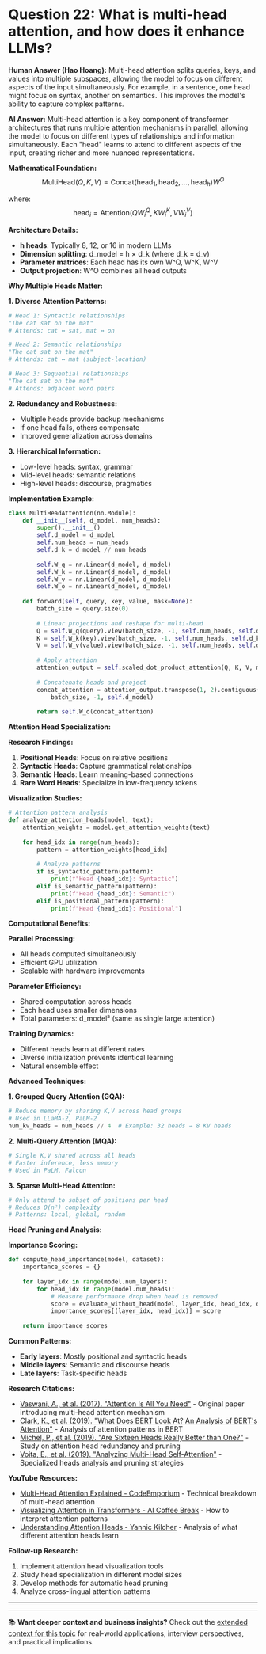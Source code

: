 # Question 22: What is multi-head attention, and how does it enhance LLMs?

**Human Answer (Hao Hoang):**
Multi-head attention splits queries, keys, and values into multiple subspaces, allowing the model to focus on different aspects of the input simultaneously. For example, in a sentence, one head might focus on syntax, another on semantics. This improves the model's ability to capture complex patterns.

**AI Answer:**
Multi-head attention is a key component of transformer architectures that runs multiple attention mechanisms in parallel, allowing the model to focus on different types of relationships and information simultaneously. Each "head" learns to attend to different aspects of the input, creating richer and more nuanced representations.

**Mathematical Foundation:**
$$\text{MultiHead}(Q, K, V) = \text{Concat}(\text{head}_1, \text{head}_2, \ldots, \text{head}_h)W^O$$

where:
$$\text{head}_i = \text{Attention}(QW_i^Q, KW_i^K, VW_i^V)$$

**Architecture Details:**
- **h heads**: Typically 8, 12, or 16 in modern LLMs
- **Dimension splitting**: d_model = h × d_k (where d_k = d_v)
- **Parameter matrices**: Each head has its own W^Q, W^K, W^V
- **Output projection**: W^O combines all head outputs

**Why Multiple Heads Matter:**

**1. Diverse Attention Patterns:**
```python
# Head 1: Syntactic relationships
"The cat sat on the mat" 
# Attends: cat ↔ sat, mat ↔ on

# Head 2: Semantic relationships  
"The cat sat on the mat"
# Attends: cat ↔ mat (subject-location)

# Head 3: Sequential relationships
"The cat sat on the mat"
# Attends: adjacent word pairs
```

**2. Redundancy and Robustness:**
- Multiple heads provide backup mechanisms
- If one head fails, others compensate
- Improved generalization across domains

**3. Hierarchical Information:**
- Low-level heads: syntax, grammar
- Mid-level heads: semantic relations
- High-level heads: discourse, pragmatics

**Implementation Example:**
```python
class MultiHeadAttention(nn.Module):
    def __init__(self, d_model, num_heads):
        super().__init__()
        self.d_model = d_model
        self.num_heads = num_heads
        self.d_k = d_model // num_heads
        
        self.W_q = nn.Linear(d_model, d_model)
        self.W_k = nn.Linear(d_model, d_model)
        self.W_v = nn.Linear(d_model, d_model)
        self.W_o = nn.Linear(d_model, d_model)
        
    def forward(self, query, key, value, mask=None):
        batch_size = query.size(0)
        
        # Linear projections and reshape for multi-head
        Q = self.W_q(query).view(batch_size, -1, self.num_heads, self.d_k).transpose(1, 2)
        K = self.W_k(key).view(batch_size, -1, self.num_heads, self.d_k).transpose(1, 2)
        V = self.W_v(value).view(batch_size, -1, self.num_heads, self.d_k).transpose(1, 2)
        
        # Apply attention
        attention_output = self.scaled_dot_product_attention(Q, K, V, mask)
        
        # Concatenate heads and project
        concat_attention = attention_output.transpose(1, 2).contiguous().view(
            batch_size, -1, self.d_model)
        
        return self.W_o(concat_attention)
```

**Attention Head Specialization:**

**Research Findings:**
1. **Positional Heads**: Focus on relative positions
2. **Syntactic Heads**: Capture grammatical relationships
3. **Semantic Heads**: Learn meaning-based connections
4. **Rare Word Heads**: Specialize in low-frequency tokens

**Visualization Studies:**
```python
# Attention pattern analysis
def analyze_attention_heads(model, text):
    attention_weights = model.get_attention_weights(text)
    
    for head_idx in range(num_heads):
        pattern = attention_weights[head_idx]
        
        # Analyze patterns
        if is_syntactic_pattern(pattern):
            print(f"Head {head_idx}: Syntactic")
        elif is_semantic_pattern(pattern):
            print(f"Head {head_idx}: Semantic")
        elif is_positional_pattern(pattern):
            print(f"Head {head_idx}: Positional")
```

**Computational Benefits:**

**Parallel Processing:**
- All heads computed simultaneously
- Efficient GPU utilization
- Scalable with hardware improvements

**Parameter Efficiency:**
- Shared computation across heads
- Each head uses smaller dimensions
- Total parameters: d_model² (same as single large attention)

**Training Dynamics:**
- Different heads learn at different rates
- Diverse initialization prevents identical learning
- Natural ensemble effect

**Advanced Techniques:**

**1. Grouped Query Attention (GQA):**
```python
# Reduce memory by sharing K,V across head groups
# Used in LLaMA-2, PaLM-2
num_kv_heads = num_heads // 4  # Example: 32 heads → 8 KV heads
```

**2. Multi-Query Attention (MQA):**
```python
# Single K,V shared across all heads
# Faster inference, less memory
# Used in PaLM, Falcon
```

**3. Sparse Multi-Head Attention:**
```python
# Only attend to subset of positions per head
# Reduces O(n²) complexity
# Patterns: local, global, random
```

**Head Pruning and Analysis:**

**Importance Scoring:**
```python
def compute_head_importance(model, dataset):
    importance_scores = {}
    
    for layer_idx in range(model.num_layers):
        for head_idx in range(model.num_heads):
            # Measure performance drop when head is removed
            score = evaluate_without_head(model, layer_idx, head_idx, dataset)
            importance_scores[(layer_idx, head_idx)] = score
    
    return importance_scores
```

**Common Patterns:**
- **Early layers**: Mostly positional and syntactic heads
- **Middle layers**: Semantic and discourse heads
- **Late layers**: Task-specific heads

**Research Citations:**
- [Vaswani, A., et al. (2017). "Attention Is All You Need"](https://arxiv.org/abs/1706.03762) - Original paper introducing multi-head attention mechanism
- [Clark, K., et al. (2019). "What Does BERT Look At? An Analysis of BERT's Attention"](https://arxiv.org/abs/1906.04341) - Analysis of attention patterns in BERT
- [Michel, P., et al. (2019). "Are Sixteen Heads Really Better than One?"](https://arxiv.org/abs/1905.10650) - Study on attention head redundancy and pruning
- [Voita, E., et al. (2019). "Analyzing Multi-Head Self-Attention"](https://arxiv.org/abs/1905.09418) - Specialized heads analysis and pruning strategies

**YouTube Resources:**
- [Multi-Head Attention Explained - CodeEmporium](https://www.youtube.com/watch?v=23XUv0T9L5c) - Technical breakdown of multi-head attention
- [Visualizing Attention in Transformers - AI Coffee Break](https://www.youtube.com/watch?v=tVwV14YkbYs) - How to interpret attention patterns
- [Understanding Attention Heads - Yannic Kilcher](https://www.youtube.com/watch?v=3SSPZ4FPaAM) - Analysis of what different attention heads learn

**Follow-up Research:**
1. Implement attention head visualization tools
2. Study head specialization in different model sizes
3. Develop methods for automatic head pruning
4. Analyze cross-lingual attention patterns

---

---

📚 **Want deeper context and business insights?** Check out the [extended context for this topic](content/22_multi_head_attention_context.md) for real-world applications, interview perspectives, and practical implications.